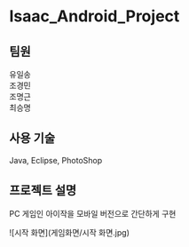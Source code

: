# Isaac_Android_Project

## 팀원   
유일송   
조경민   
조명근   
최승명   

## 사용 기술   
Java, Eclipse, PhotoShop   

## 프로젝트 설명   
PC 게임인 아이작을 모바일 버전으로 간단하게 구현   

![시작 화면](게임화면/시작 화면.jpg)
